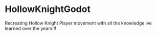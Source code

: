 # HollowKnightGodot
Recreating Hollow Knight Player movement with all the knowledge ive learned over the years!!!
